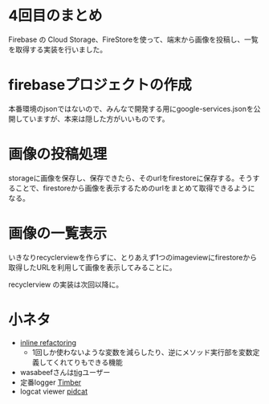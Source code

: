 # 4回目のまとめ

Firebase の Cloud Storage、FireStoreを使って、端末から画像を投稿し、一覧を取得する実装を行いました。

# firebaseプロジェクトの作成

本番環境のjsonではないので、みんなで開発する用にgoogle-services.jsonを公開していますが、本来は隠した方がいいものです。

# 画像の投稿処理

storageに画像を保存し、保存できたら、そのurlをfirestoreに保存する。そうすることで、firestoreから画像を表示するためのurlをまとめて取得できるようになる。

# 画像の一覧表示

いきなりrecyclerviewを作らずに、とりあえず1つのimageviewにfirestoreから取得したURLを利用して画像を表示してみることに。

recyclerview の実装は次回以降に。

# 小ネタ

- [inline refactoring](https://www.jetbrains.com/help/idea/inline.html)
  - 1回しか使わないような変数を減らしたり、逆にメソッド実行部を変数定義してくれてりもできる機能
- wasabeefさんは[tig](https://github.com/jonas/tig)ユーザー
- 定番logger [Timber](https://github.com/JakeWharton/timber)
- logcat viewer [pidcat](https://github.com/JakeWharton/pidcat)
